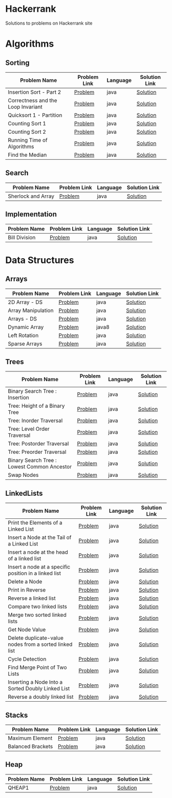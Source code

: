 # Hackerrank
Solutions to problems on Hackerrank site

# Algorithms

## Sorting

| Problem Name                       | Problem Link                                                                   | Language | Solution Link                                                        |
|------------------------------------|--------------------------------------------------------------------------------|----------|----------------------------------------------------------------------|
| Insertion Sort - Part 2            | [Problem](https://www.hackerrank.com/challenges/insertionsort2/problem)        | java     | [Solution](./Algorithms/Sorting/InsertionSortPart2.java)             |
| Correctness and the Loop Invariant | [Problem](https://www.hackerrank.com/challenges/correctness-invariant/problem) | java     | [Solution](./Algorithms/Sorting/CorrectnessandtheLoopInvariant.java) |
| Quicksort 1 - Partition            | [Problem](https://www.hackerrank.com/challenges/quicksort1/problem)            | java     | [Solution](./Algorithms/Sorting/Quicksort1Partition.java)            |
| Counting Sort 1                    | [Problem](https://www.hackerrank.com/challenges/countingsort1/problem)         | java     | [Solution](./Algorithms/Sorting/CountingSort1.java)                  |
| Counting Sort 2                    | [Problem](https://www.hackerrank.com/challenges/countingsort2/problem)         | java     | [Solution](./Algorithms/Sorting/CountingSort2.java)                  |
| Running Time of Algorithms         | [Problem](https://www.hackerrank.com/challenges/runningtime/problem)           | java     | [Solution](./Algorithms/Sorting/RunningTimeofAlgorithms.java)        |
| Find the Median                    | [Problem](https://www.hackerrank.com/challenges/find-the-median/problem)       | java     | [Solution](./Algorithms/Sorting/FindtheMedian.java)                  |

## Search

| Problem Name       | Problem Link                                                                | Language | Solution Link                                         |
|--------------------|-----------------------------------------------------------------------------|----------|-------------------------------------------------------|
| Sherlock and Array | [Problem](https://www.hackerrank.com/challenges/sherlock-and-array/problem) | java     | [Solution](./Algorithms/Search/SherlockandArray.java) |

## Implementation

| Problem Name  | Problem Link                                                         | Language | Solution Link                                             |
|---------------|----------------------------------------------------------------------|----------|-----------------------------------------------------------|
| Bill Division | [Problem](https://www.hackerrank.com/challenges/bon-appetit/problem) | java     | [Solution](./Algorithms/Implementation/BillDivision.java) |


# Data Structures

## Arrays

| Problem Name       | Problem Link                                                                 | Language | Solution Link                                              |
|--------------------|------------------------------------------------------------------------------|----------|------------------------------------------------------------|
| 2D Array - DS      | [Problem](https://www.hackerrank.com/challenges/2d-array/problem)            | java     | [Solution](./DataStructures/Arrays/2DArray-DS.java)        |
| Array Manipulation | [Problem](https://www.hackerrank.com/challenges/crush/problem)               | java     | [Solution](./DataStructures/Arrays/ArrayManipulation.java) |
| Arrays - DS        | [Problem](https://www.hackerrank.com/challenges/arrays-ds/problem)           | java     | [Solution](./DataStructures/Arrays/Arrays-DS.java)         |
| Dynamic Array      | [Problem](https://www.hackerrank.com/challenges/dynamic-array/problem)       | java8    | [Solution](./DataStructures/Arrays/DynamicArray.java)      |
| Left Rotation      | [Problem](https://www.hackerrank.com/challenges/array-left-rotation/problem) | java     | [Solution](./DataStructures/Arrays/LeftRotation.java)      |
| Sparse Arrays      | [Problem](https://www.hackerrank.com/challenges/sparse-arrays/problem)       | java     | [Solution](./DataStructures/Arrays/SparseArrays.java)      |

## Trees

| Problem Name                                | Problem Link                                                                                       | Language | Solution Link                                                                |
|---------------------------------------------|----------------------------------------------------------------------------------------------------|----------|------------------------------------------------------------------------------|
| Binary Search Tree : Insertion              | [Problem](https://www.hackerrank.com/challenges/binary-search-tree-insertion/problem)              | java     | [Solution](./DataStructures/Trees/BinarySearchTree:Insertion.java)           |
| Tree: Height of a Binary Tree               | [Problem](https://www.hackerrank.com/challenges/tree-height-of-a-binary-tree/problem)              | java     | [Solution](./DataStructures/Trees/HeightofaBinaryTree.java)                  |
| Tree: Inorder Traversal                     | [Problem](https://www.hackerrank.com/challenges/tree-inorder-traversal/problem)                    | java     | [Solution](./DataStructures/Trees/InorderTraversal.java)                     |
| Tree: Level Order Traversal                 | [Problem](https://www.hackerrank.com/challenges/tree-level-order-traversal/problem)                | java     | [Solution](./DataStructures/Trees/LevelOrderTraversal.java)                  |
| Tree: Postorder Traversal                   | [Problem](https://www.hackerrank.com/challenges/tree-postorder-traversal/problem)                  | java     | [Solution](./DataStructures/Trees/PostorderTraversal.java)                   |
| Tree: Preorder Traversal                    | [Problem](https://www.hackerrank.com/challenges/tree-preorder-traversal/problem)                   | java     | [Solution](./DataStructures/Trees/PreorderTraversal.java)                    |
| Binary Search Tree : Lowest Common Ancestor | [Problem](https://www.hackerrank.com/challenges/binary-search-tree-lowest-common-ancestor/problem) | java     | [Solution](./DataStructures/Trees/BinarySearchTreeLowestCommonAncestor.java) |
| Swap Nodes                                  | [Problem](https://www.hackerrank.com/challenges/swap-nodes-algo/problem)                           | java     | [Solution](./DataStructures/Trees/SwapNodes.java)                            |

## LinkedLists

| Problem Name                                           | Problem Link                                                                                                            | Language | Solution Link                                                                                |
|--------------------------------------------------------|-------------------------------------------------------------------------------------------------------------------------|----------|----------------------------------------------------------------------------------------------|
| Print the Elements of a Linked List                    | [Problem](https://www.hackerrank.com/challenges/print-the-elements-of-a-linked-list/problem)                            | java     | [Solution](./DataStructures/LinkedLists/PrinttheElementsofaLinkedList.java)                  |
| Insert a Node at the Tail of a Linked List             | [Problem](https://www.hackerrank.com/challenges/insert-a-node-at-the-tail-of-a-linked-list/problem)                     | java     | [Solution](./DataStructures/LinkedLists/InsertaNodeattheTailofaLinkedList.java)              |
| Insert a node at the head of a linked list             | [Problem](https://www.hackerrank.com/challenges/insert-a-node-at-the-head-of-a-linked-list/problem)                     | java     | [Solution](./DataStructures/LinkedLists/InsertANodeAtTheHeadOfalinkedlist.java)              |
| Insert a node at a specific position in a linked list  | [Problem](https://www.hackerrank.com/challenges/insert-a-node-at-a-specific-position-in-a-linked-list/problem)          | java     | [Solution](./DataStructures/LinkedLists/InsertaNodeAtaSpecificPositionInaLinkedList.java)    |
| Delete a Node                                          | [Problem](https://www.hackerrank.com/challenges/delete-a-node-from-a-linked-list/problem)                               | java     | [Solution](./DataStructures/LinkedLists/DeleteaNode.java)                                    |
| Print in Reverse                                       | [Problem](https://www.hackerrank.com/challenges/print-the-elements-of-a-linked-list-in-reverse/problem)                 | java     | [Solution](./DataStructures/LinkedLists/PrintInReverse.java)                                 |
| Reverse a linked list                                  | [Problem](https://www.hackerrank.com/challenges/reverse-a-linked-list/problem)                                          | java     | [Solution](./DataStructures/LinkedLists/ReverseaLinkedList.java)                             |
| Compare two linked lists                               | [Problem](https://www.hackerrank.com/challenges/compare-two-linked-lists/problem)                                       | java     | [Solution](./DataStructures/LinkedLists/CompareTwoLinkedLists.java)                          |
| Merge two sorted linked lists                          | [Problem](https://www.hackerrank.com/challenges/merge-two-sorted-linked-lists/problem)                                  | java     | [Solution](./DataStructures/LinkedLists/MergeTwoSortedLinkedLists.java)                      |
| Get Node Value                                         | [Problem](https://www.hackerrank.com/challenges/get-the-value-of-the-node-at-a-specific-position-from-the-tail/problem) | java     | [Solution](./DataStructures/LinkedLists/GetNodeValue.java)                                   |
| Delete duplicate-value nodes from a sorted linked list | [Problem](https://www.hackerrank.com/challenges/delete-duplicate-value-nodes-from-a-sorted-linked-list/problem)         | java     | [Solution](./DataStructures/LinkedLists/DeleteDuplicateValueNodesFromASortedLinkedList.java) |
| Cycle Detection                                        | [Problem](https://www.hackerrank.com/challenges/detect-whether-a-linked-list-contains-a-cycle/problem)                  | java     | [Solution](./DataStructures/LinkedLists/CycleDetection.java)                                 |
| Find Merge Point of Two Lists                          | [Problem](https://www.hackerrank.com/challenges/find-the-merge-point-of-two-joined-linked-lists/problem)                | java     | [Solution](./DataStructures/LinkedLists/FindMergePointOfTwoLists.java)                       |
| Inserting a Node Into a Sorted Doubly Linked List      | [Problem](https://www.hackerrank.com/challenges/insert-a-node-into-a-sorted-doubly-linked-list/problem)                 | java     | [Solution](./DataStructures/LinkedLists/InsertingANodeIntoASortedDoublyLinkedList.java)      |
| Reverse a doubly linked list                           | [Problem](https://www.hackerrank.com/challenges/reverse-a-doubly-linked-list/problem)                                   | java     | [Solution](./DataStructures/LinkedLists/ReverseADoublyLinkedList.java)                       |

## Stacks

| Problem Name      | Problem Link                                                               | Language | Solution Link                                             |
|-------------------|----------------------------------------------------------------------------|----------|-----------------------------------------------------------|
| Maximum Element   | [Problem](https://www.hackerrank.com/challenges/maximum-element/problem)   | java     | [Solution](./DataStructures/Stacks/MaximumElement.java)   |
| Balanced Brackets | [Problem](https://www.hackerrank.com/challenges/balanced-brackets/problem) | java     | [Solution](./DataStructures/Stacks/BalancedBrackets.java) |

## Heap

| Problem Name | Problem Link                                                    | Language | Solution Link                                 |
|--------------|-----------------------------------------------------------------|----------|-----------------------------------------------|
| QHEAP1       | [Problem](https://www.hackerrank.com/challenges/qheap1/problem) | java     | [Solution](./DataStructures/Heap/QHEAP1.java) |





